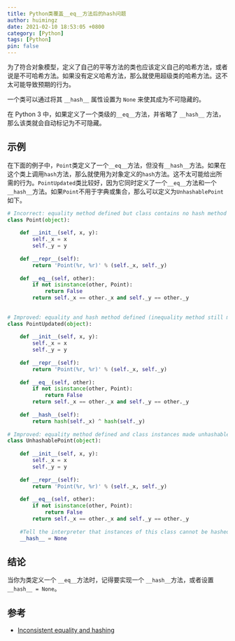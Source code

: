 ```yaml
---
title: Python类覆盖__eq__方法后的hash问题
author: huimingz
date: 2021-02-10 18:53:05 +0800
category: [Python]
tags: [Python]
pin: false
---
```


为了符合对象模型，定义了自己的平等方法的类也应该定义自己的哈希方法，或者说是不可哈希方法。如果没有定义哈希方法，那么就使用超级类的哈希方法。这不太可能导致预期的行为。

一个类可以通过将其 `__hash__` 属性设置为 `None` 来使其成为不可隐藏的。

在 Python 3 中，如果定义了一个类级的`__eq__`方法，并省略了 `__hash__` 方法，那么该类就会自动标记为不可隐藏。

## 示例

在下面的例子中，`Point`类定义了一个`__eq__`方法，但没有`__hash__`方法。如果在这个类上调用`hash`方法，那么就使用为对象定义的`hash`方法。这不太可能给出所需的行为。`PointUpdated`类比较好，因为它同时定义了一个`__eq__`方法和一个`__hash__`方法。如果`Point`不用于字典或集合，那么可以定义为`UnhashablePoint`如下。

```python
# Incorrect: equality method defined but class contains no hash method
class Point(object):
 
    def __init__(self, x, y):
        self._x = x
        self._y = y
 
    def __repr__(self):
        return 'Point(%r, %r)' % (self._x, self._y)
 
    def __eq__(self, other):
        if not isinstance(other, Point):
            return False
        return self._x == other._x and self._y == other._y
 
 
# Improved: equality and hash method defined (inequality method still missing)
class PointUpdated(object):
 
    def __init__(self, x, y):
        self._x = x
        self._y = y
 
    def __repr__(self):
        return 'Point(%r, %r)' % (self._x, self._y)
 
    def __eq__(self, other):
        if not isinstance(other, Point):
            return False
        return self._x == other._x and self._y == other._y
 
    def __hash__(self): 
        return hash(self._x) ^ hash(self._y)
 
# Improved: equality method defined and class instances made unhashable
class UnhashablePoint(object):
 
    def __init__(self, x, y):
        self._x = x
        self._y = y
 
    def __repr__(self):
        return 'Point(%r, %r)' % (self._x, self._y)
 
    def __eq__(self, other):
        if not isinstance(other, Point):
            return False
        return self._x == other._x and self._y == other._y
 
    #Tell the interpreter that instances of this class cannot be hashed
    __hash__ = None
```

## 结论

当你为类定义一个 `__eq__`方法时，记得要实现一个 `__hash__`方法，或者设置 `__hash__ = None`。

## 参考

-   [Inconsistent equality and hashing](https://help.semmle.com/wiki/display/PYTHON/Inconsistent+equality+and+hashing)